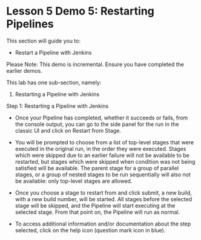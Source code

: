 # Lesson 5 Demo 5: Restarting Pipelines

This section will guide you to:
* Restart a Pipeline with Jenkins

Please Note: This demo is incremental. Ensure you have completed the earlier demos.

This lab has one sub-section, namely:
1. Restarting a Pipeline with Jenkins

Step 1: Restarting a Pipeline with Jenkins
* Once your Pipeline has completed, whether it succeeds or fails, from the console output, you can go to the side panel for the run in the classic UI and click on Restart from Stage.

* You will be prompted to choose from a list of top-level stages that were executed in the original run, in the order they were executed. Stages which were skipped due to an earlier failure will not be available to be restarted, but stages which were skipped when condition was not being satisfied will be available. The parent stage for a group of parallel stages, or a group of nested stages to be run sequentially will also not be available: only top-level stages are allowed.

* Once you choose a stage to restart from and click submit, a new build, with a new build number, will be started. All stages before the selected stage will be skipped, and the Pipeline will start executing at the selected stage. From that point on, the Pipeline will run as normal.

* To access additional information and/or documentation about the step selected, click on the help icon (question mark icon in blue).
